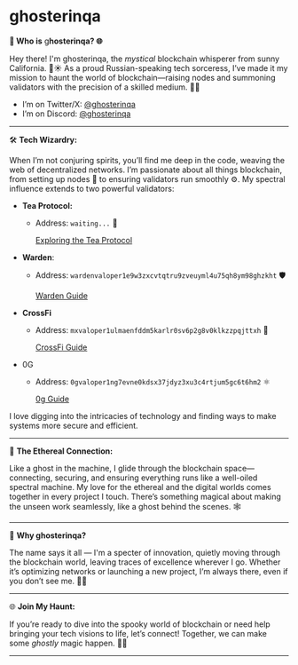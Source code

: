 # ghosterinqa

**👻 Who is** g**hosterinqa? 🌐**

Hey there! I'm ghosterinqa, the *mystical* blockchain whisperer from sunny California. 🌴☀️ As a proud Russian-speaking tech sorceress, I’ve made it my mission to haunt the world of blockchain—raising nodes and summoning validators with the precision of a skilled medium. 🎯✨

- I’m on Twitter/X: [@ghosterinqa](https://x.com/ghosterinqa)
- I’m on Discord: [@ghosterinqa](https://discordapp.com/users/846685592845811723)

---

🛠️ **Tech Wizardry:**

When I’m not conjuring spirits, you’ll find me deep in the code, weaving the web of decentralized networks. I’m passionate about all things blockchain, from setting up nodes 🧱 to ensuring validators run smoothly ⚙️. My spectral influence extends to two powerful validators:

- **Tea Protocol:**
    - Address:  `waiting...` 🌴
        
        [Exploring the Tea Protocol](https://www.notion.so/Exploring-the-Tea-Protocol-25ac18d5c94042a8bb6baa5e8348375b?pvs=21)
        
- **Warden**:
    - Address: `wardenvaloper1e9w3zxcvtqtru9zveuyml4u75qh8ym98ghzkht` 🛡️
        
        [Warden Guide](https://www.notion.so/Warden-Guide-c6536d3e0d164df5a28279533d6cba9e?pvs=21)
        
- **CrossFi**
    - Address: `mxvaloper1ulmaenfddm5karlr0sv6p2g8v0klkzzpqjttxh` 🔗
        
        [CrossFi Guide](https://www.notion.so/CrossFi-Guide-b9238dcdeaaa40a9b5b910bae22703d2?pvs=21)
        
- 0G
    - Address: `0gvaloper1ng7evne0kdsx37jdyz3xu3c4rtjum5gc6t6hm2` ⚛️
        
        [0g Guide](https://www.notion.so/0g-Guide-7e4b8783856844b1a1f0522aaf2a2156?pvs=21)
        

I love digging into the intricacies of technology and finding ways to make systems more secure and efficient.

---

🌙 **The Ethereal Connection:**

Like a ghost in the machine, I glide through the blockchain space—connecting, securing, and ensuring everything runs like a well-oiled spectral machine. My love for the ethereal and the digital worlds comes together in every project I touch. There’s something magical about making the unseen work seamlessly, like a ghost behind the scenes. 🕸️

---

🔮 **Why ghosterinqa?**

The name says it all — I'm a specter of innovation, quietly moving through the blockchain world, leaving traces of excellence wherever I go. Whether it’s optimizing networks or launching a new project, I’m always there, even if you don’t see me. 👀✨

---

🌐 **Join My Haunt:**

If you’re ready to dive into the spooky world of blockchain or need help bringing your tech visions to life, let’s connect! Together, we can make some *ghostly* magic happen. 💫👻

---
